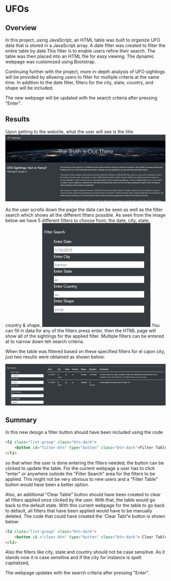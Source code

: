 # UFOs
## Overview
In this project, using JavaScript, an HTML table was built to organize UFO data that is stored in a JavaScript array. A date filter was created to filter the entire table by date.This filter is to enable users refine their search. The table was then placed into an HTML file for easy viewing. The dynamic webpage was customized using Bootstrap.

Continuing further with the project, more in-depth analysis of UFO sightings will be provided by allowing users to filter for multiple criteria at the same time. In addition to the date filter, filters for the city, state, country, and shape will be included.

The new webpage will be updated with the search criteria after pressing "Enter".

## Results
Upon getting to the website, what the user will see is the title 
![image1](https://github.com/GerlechJen/UFOs/blob/main/static/images/UFO%20Webpage.png)

As the user scrolls down the page the data can be seen as well as the filter search which shows all the different filters possible. 
As seen from the image below we have 5 different filters to choose from; the date, city, state, country & shape. 
![image2](https://github.com/GerlechJen/UFOs/blob/main/static/images/UFO%20Webpage%20Filter.png)
You can fill in data for any of the filters press enter, then the HTML page will show all of the sightings for the applied filter. Multiple filters can be entered at to narrow down teh search criteria. 

When the table was filtered based on these specified filters for el cajon city, just two results were obtained as shown below:

![image3](https://github.com/GerlechJen/UFOs/blob/main/static/images/Webpage%20Filtered.png)

## Summary
In this new design a filter button should have been included using the code 

```html
<li class="list-group" class="btn-dark">
    <button id="filter-btn" type="button" class="btn-dark">Filter Table</button>
</li>

```

so that when the user is done entering the filters needed, the button can be clicked to update the table. For the current webpage a user has to click "enter" or anywhere outside the "Filter Search" area for the filters to be applied. This might not be very obvious to new users and a "Filter Table" button would have been a better option. 

Also, an additional "Clear Table" button should have been created to clear all filters applied once clicked by the user. With that, the table would go back to the default state. With this current webpage for the table to go back to default, all filters that have been applied would have to be manually deleted. The code that could have created the 'Clear Tabl"e button is shown below:

```html
<li class="list-group" class="btn-dark">
    <button id ="clear-btn" type="button" class="btn-dark"> Clear Table</button>
</li>
```
Also the filters like city, state and country should not be case sensitive. As it stands now it is case sensitive and if the city for instance is spelt capitalized, 

The webpage updates with the search criteria after pressing "Enter".
